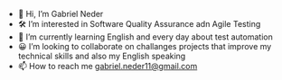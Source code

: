 - 👋 Hi, I’m Gabriel Neder
- 🛠 I’m interested in Software Quality Assurance adn Agile Testing
- 🚀 I’m currently learning English and every day about test automation
- 😀 I’m looking to collaborate on challanges projects that improve my technical skills and also my English speaking
- 📫 How to reach me gabriel.neder11@gmail.com
